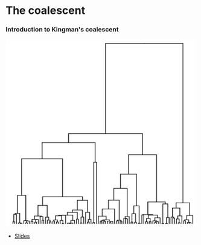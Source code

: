 # The coalescent

### Introduction to Kingman's coalescent

![](images/coalescent_tree.png)

 * [Slides](http://bedford.io/projects/sismid/coalescent/slides.html)
